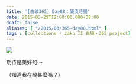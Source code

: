 ```yaml
---
title: '[白狼365] Day88：醃漬時間'
date: 2015-03-29T12:00:00.000+08:00
draft: false
aliases: [ "/2015/03/365-day88.html" ]
tags : [collections - zaku II 白狼・365 project]
---
```


[![](https://farm8.staticflickr.com/7489/15620444244_e3ecb3ef82_z.jpg)](https://farm8.staticflickr.com/7489/15620444244_e3ecb3ef82_z.jpg)

期待是美好的～  
  
（知道我在醃甚麼嗎？）